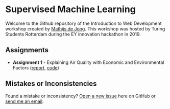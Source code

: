 # Supervised Machine Learning
Welcome to the Github repository of the Introduction to Web Development workshop created by [Mathijs de Jong](https://www.linkedin.com/in/mathijsdejong995/). This workshop was hosted by Turing Students Rotterdam during the EY innovation hackathon in 2019.

## Assignments
- **Assignment 1** - Explaining Air Quality with Economic and Environmental Factors ([report](Week%201/SML%20-%20Assignment%201%20-%20Group%205.pdf), [code](Week%201/Assignment))

## Mistakes or Inconsistencies
Found a mistake or inconsistency? [Open a new issue](https://github.com/Mathijs995/supervised-machine-learning/issues) here on GitHub or [send me an email](mailto:mathijsdejong1995@gmail.com).
